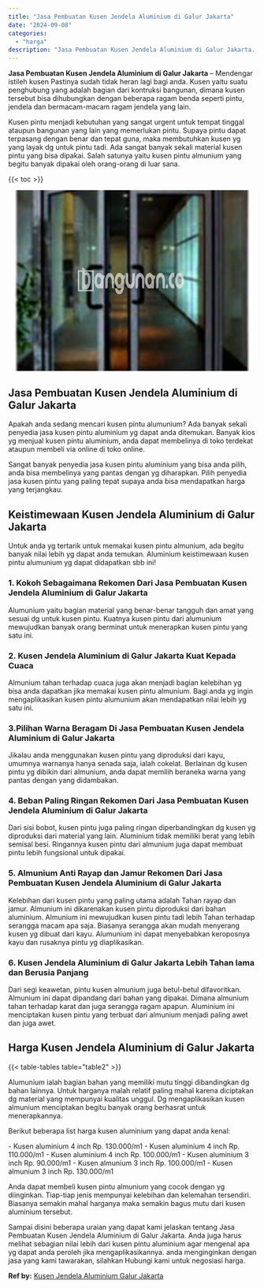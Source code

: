 ```yaml
---
title: "Jasa Pembuatan Kusen Jendela Aluminium di Galur Jakarta"
date: "2024-09-08"
categories: 
  - "harga"
description: "Jasa Pembuatan Kusen Jendela Aluminium di Galur Jakarta. Sampai disini beberapa uraian yang dapat kami jelaskan tentang Jasa Pembuatan Kusen Jendela Aluminiu..."
---
```


**Jasa Pembuatan Kusen Jendela Aluminium di Galur Jakarta** – Mendengar istileh kusen Pastinya sudah tidak heran lagi bagi anda. Kusen yaitu suatu penghubung yang adalah bagian dari kontruksi bangunan, dimana kusen tersebut bisa dihubungkan dengan beberapa ragam benda seperti pintu, jendela dan bermacam-macam ragam jendela yang lain.

Kusen pintu menjadi kebutuhan yang sangat urgent untuk tempat tinggal ataupun bangunan yang lain yang memerlukan pintu. Supaya pintu dapat terpasang dengan benar dan tepat guna, maka membutuhkan kusen yg yang layak dg untuk pintu tadi. Ada sangat banyak sekali material kusen pintu yang bisa dipakai. Salah satunya yaitu kusen pintu almunium yang begitu banyak dipakai oleh orang-orang di luar sana.

{{< toc >}}

![Jasa Pembuatan Kusen Jendela Aluminium di Galur Jakarta](/images/harga-kusen-jendela-alumunium-09.png)

## Jasa Pembuatan Kusen Jendela Aluminium di Galur Jakarta

Apakah anda sedang mencari kusen pintu alumunium? Ada banyak sekali penyedia jasa kusen pintu aluminium yg dapat anda ditemukan. Banyak kios yg menjual kusen pintu aluminium, anda dapat membelinya di toko terdekat ataupun membeli via online di toko online.

Sangat banyak penyedia jasa kusen pintu aluminium yang bisa anda pilih, anda bisa membelinya yang pantas dengan yg diharapkan. Pilih penyedia jasa kusen pintu yang paling tepat supaya anda bisa mendapatkan harga yang terjangkau.

## Keistimewaan Kusen Jendela Aluminium di Galur Jakarta

Untuk anda yg tertarik untuk memakai kusen pintu almunium, ada begitu banyak nilai lebih yg dapat anda temukan. Aluminium keistimewaan kusen pintu alumunium yg dapat didapatkan sbb ini!

### 1\. Kokoh Sebagaimana Rekomen Dari Jasa Pembuatan Kusen Jendela Aluminium di Galur Jakarta

Alumunium yaitu bagian material yang benar-benar tangguh dan amat yang sesuai dg untuk kusen pintu. Kuatnya kusen pintu dari alumunium mewujudkan banyak orang berminat untuk menerapkan kusen pintu yang satu ini.

### 2\. Kusen Jendela Aluminium di Galur Jakarta Kuat Kepada Cuaca

Almunium tahan terhadap cuaca juga akan menjadi bagian kelebihan yg bisa anda dapatkan jika memakai kusen pintu almunium. Bagi anda yg ingin mengaplikasikan kusen pintu alumunium akan mendapatkan nilai lebih yg satu ini.

### 3.Pilihan Warna Beragam Di Jasa Pembuatan Kusen Jendela Aluminium di Galur Jakarta

Jikalau anda menggunakan kusen pintu yang diproduksi dari kayu, umumnya warnanya hanya senada saja, ialah cokelat. Berlainan dg kusen pintu yg dibikin dari almunium, anda dapat memilih beraneka warna yang pantas dengan yang didambakan.

### 4\. Beban Paling Ringan Rekomen Dari Jasa Pembuatan Kusen Jendela Aluminium di Galur Jakarta

Dari sisi bobot, kusen pintu juga paling ringan diperbandingkan dg kusen yg diproduksi dari material yang lain. Aluminium tidak memiliki berat yang lebih semisal besi. Ringannya kusen pintu dari almunium juga dapat membuat pintu lebih fungsional untuk dipakai.

### 5\. Almunium Anti Rayap dan Jamur Rekomen Dari Jasa Pembuatan Kusen Jendela Aluminium di Galur Jakarta

Kelebihan dari kusen pintu yang paling utama adalah Tahan rayap dan jamur. Almunium ini dikarenakan kusen pintu diproduksi dari bahan aluminium. Almunium ini mewujudkan kusen pintu tadi lebih Tahan terhadap serangga macam apa saja. Biasanya serangga akan mudah menyerang kusen yg dibuat dari kayu. Alumunium ini dapat menyebabkan keroposnya kayu dan rusaknya pintu yg diaplikasikan.

### 6\. Kusen Jendela Aluminium di Galur Jakarta Lebih Tahan lama dan Berusia Panjang

Dari segi keawetan, pintu kusen almunium juga betul-betul difavoritkan. Almunium ini dapat dipandang dari bahan yang dipakai. Dimana almunium tahan terhadap karat dan juga serangga ragam apapun. Aluminium ini menciptakan kusen pintu yang terbuat dari almunium menjadi paling awet dan juga awet.

## Harga Kusen Jendela Aluminium di Galur Jakarta

{{< table-tables table="table2" >}}

Alumunium ialah bagian bahan yang memiliki mutu tinggi dibandingkan dg bahan lainnya. Untuk harganya malah relatif paling mahal karena diciptakan dg material yang mempunyai kualitas unggul. Dg mengaplikasikan kusen almunium menciptakan begitu banyak orang berhasrat untuk menerapkannya.

Berikut beberapa list harga kusen aluminium yang dapat anda kenal:

\- Kusen aluminium 4 inch Rp. 130.000/m1 - Kusen aluminium 4 inch Rp. 110.000/m1 - Kusen aluminium 4 inch Rp. 100.000/m1 - Kusen aluminium 3 inch Rp. 90.000/m1 - Kusen almunium 3 inch Rp. 100.000/m1 - Kusen almunium 3 inch Rp. 130.000/m1

Anda dapat membeli kusen pintu almunium yang cocok dengan yg diinginkan. Tiap-tiap jenis mempunyai kelebihan dan kelemahan tersendiri. Biasanya semakin mahal harganya maka semakin bagus mutu dari kusen aluminium tersebut.

Sampai disini beberapa uraian yang dapat kami jelaskan tentang Jasa Pembuatan Kusen Jendela Aluminium di Galur Jakarta. Anda juga harus melihat sebagian nilai lebih dari kusen pintu aluminium agar mengenal apa yg dapat anda peroleh jika mengaplikasikannya. anda menginginkan dengan jasa yang kami tawarakan, silahkan Hubungi kami untuk negosiasi harga.

**Ref by:** [Kusen Jendela Aluminium Galur Jakarta](https://id.wikipedia.org/wiki/Kusen)
